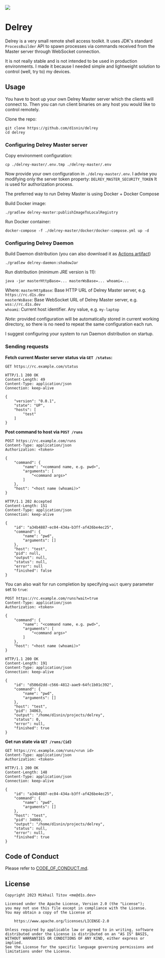 [![](https://github.com/d1snin/delrey/actions/workflows/build.yml/badge.svg)](https://github.com/d1snin/delrey/actions/workflows/build.yml)

# Delrey

Delrey is a very small remote shell access toolkit. It uses JDK's standard `ProcessBuilder` API to spawn processes via
commands received from
the Master server through WebSocket connection.

It is not really stable and is not intended to be used in production environments. I made it because I needed simple and
lightweight solution to
control (well, try to) my devices.

## Usage

You have to boot up your own Delrey Master server which the clients will connect to.
Then you can run client binaries on any host you would like to control remotely.

Clone the repo:

```shell
git clone https://github.com/d1snin/delrey
cd delrey
```

### Configuring Delrey Master server

Copy environment configuration:

```shell
cp ./delrey-master/.env.tmp ./delrey-master/.env
```

Now provide your own configuration in `./delrey-master/.env`.
I advise you modifying only the server token property: `DELREY_MASTER_SECURITY_TOKEN`
It is used for authorization process.

The preferred way to run Delrey Master is using Docker + Docker Compose

Build Docker image:

```shell
./gradlew delrey-master:publishImageToLocalRegistry
```

Run Docker container:

```shell
docker-compose -f ./delrey-master/docker/docker-compose.yml up -d
```

### Configuring Delrey Daemon

Build Daemon distribution (you can also download it as [Actions artifact](https://github.com/d1snin/delrey/actions))

```
./gradlew delrey-daemon:shadowJar
```

Run distribution (minimum JRE version is 11):

```shell
java -jar masterHttpBase=... masterWsBase=... whoami=...
```

Where:
`masterHttpBase`: Base HTTP URL of Delrey Master server, e.g. `https://rc.d1s.dev`\
`masterWsBase`: Base WebSocket URL of Delrey Master server, e.g. `wss://rc.d1s.dev`\
`whoami`: Current host identifier. Any value, e.g. `my-laptop`

*Note:* provided configuration will be automatically stored in current working directory, so there is no
need to repeat the same configuration each run.

I suggest configuring your system to run Daemon distribution on startup.

### Sending requests

**Fetch current Master server status via `GET /status`:**

```http request
GET https://rc.example.com/status
```
```http request
HTTP/1.1 200 OK
Content-Length: 49
Content-Type: application/json
Connection: keep-alive

{
    "version": "0.0.1",
    "state": "UP",
    "hosts": [
        "test"
    ]
}
```

**Post command to host via `POST /runs`**

```http request
POST https://rc.example.com/runs
Content-Type: application/json
Authorization: <token>

{
    "command": {
        "name": "<command name, e.g. pwd>",
        "arguments": [
            "<command args>"
        ]
    },
    "host": "<host name (whoami)>"
}
```
```http request
HTTP/1.1 202 Accepted
Content-Length: 151
Content-Type: application/json
Connection: keep-alive

{
    "id": "a34b4887-ec04-434a-b3ff-af426be4ec25",
    "command": {
        "name": "pwd",
        "arguments": []
    },
    "host": "test",
    "pid": null,
    "output": null,
    "status": null,
    "error": null
    "finished": false
}
```

You can also wait for run completion by specifying `wait` query parameter set to `true`:

```http request
POST https://rc.example.com/runs?wait=true
Content-Type: application/json
Authorization: <token>

{
    "command": {
        "name": "<command name, e.g. pwd>",
        "arguments": [
            "<command args>"
        ]
    },
    "host": "<host name (whoami)>"
}
```
```http request
HTTP/1.1 200 OK
Content-Length: 191
Content-Type: application/json
Connection: keep-alive

{
    "id": "d506d2dd-c566-4812-aae9-64fc1b01c392",
    "command": {
        "name": "pwd",
        "arguments": []
    },
    "host": "test",
    "pid": 34063,
    "output": "/home/d1snin/projects/delrey",
    "status": 0,
    "error": null,
    "finished": true
}
```

**Get run state via `GET /runs/{id}`**

```http request
GET https://rc.example.com/runs/<run id>
Content-Type: application/json
Authorization: <token>
```
```http request
HTTP/1.1 200 OK
Content-Length: 148
Content-Type: application/json
Connection: keep-alive

{
    "id": "a34b4887-ec04-434a-b3ff-af426be4ec25",
    "command": {
        "name": "pwd",
        "arguments": []
    },
    "host": "test",
    "pid": 34060,
    "output": "/home/d1snin/projects/delrey",
    "status": null,
    "error": null,
    "finished": true
}
```

## Code of Conduct

Please refer to [CODE_OF_CONDUCT.md](./CODE_OF_CONDUCT.md).

## License

```
Copyright 2023 Mikhail Titov <me@d1s.dev>

Licensed under the Apache License, Version 2.0 (the "License");
you may not use this file except in compliance with the License.
You may obtain a copy of the License at

    https://www.apache.org/licenses/LICENSE-2.0

Unless required by applicable law or agreed to in writing, software
distributed under the License is distributed on an "AS IS" BASIS,
WITHOUT WARRANTIES OR CONDITIONS OF ANY KIND, either express or implied.
See the License for the specific language governing permissions and
limitations under the License.
```